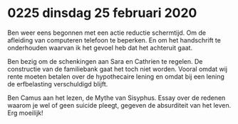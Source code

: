 # 0225 dinsdag 25 februari 2020
Ben weer eens begonnen met een actie reductie schermtijd. Om de afleiding van computeren telefoon te beperken. En om het handschrift te onderhouden waarvan ik het gevoel heb dat het achteruit gaat.

Ben bezig om de schenkingen aan Sara en Cathrien te regelen. De constructie van de familiebank gaat het toch niet worden. Vooral omdat wij rente moeten betalen over de hypothecaire lening en omdat bij een lening de erfbelasting verschuldigd blijft.

Ben Camus aan het lezen, de Mythe van Sisyphus. Essay over de redenen waarom je wel of geen suicide pleegt, gegeven de absurditeit van het leven. Erg moeilijk!
